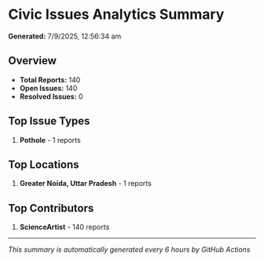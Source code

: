 #  Civic Issues Analytics Summary

**Generated:** 7/9/2025, 12:56:34 am

##  Overview
- **Total Reports:** 140
- **Open Issues:** 140
- **Resolved Issues:** 0

##  Top Issue Types
1. **Pothole** - 1 reports

##  Top Locations
1. **Greater Noida, Uttar Pradesh** - 1 reports

##  Top Contributors
1. **ScienceArtist** - 140 reports

---
*This summary is automatically generated every 6 hours by GitHub Actions*
